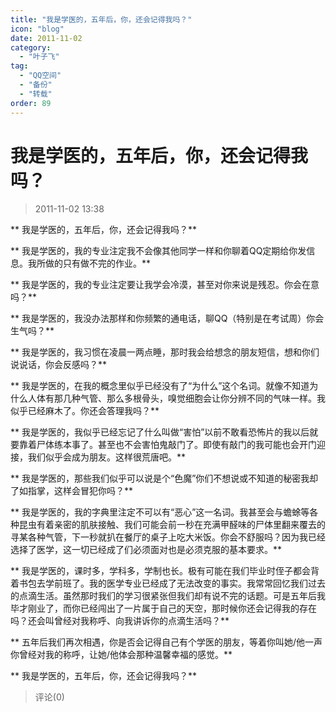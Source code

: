 ```yaml
---
title: "我是学医的，五年后，你，还会记得我吗？"
icon: "blog"
date: 2011-11-02
category:
  - "叶子飞"
tag:
  - "QQ空间"
  - "备份"
  - "转载"
order: 89
---
```

# 我是学医的，五年后，你，还会记得我吗？
> 2011-11-02 13:38


** 我是学医的，五年后，你，还会记得我吗？**

** 我是学医的，我的专业注定我不会像其他同学一样和你聊着QQ定期给你发信息。我所做的只有做不完的作业。**

** 我是学医的，我的专业注定要让我学会冷漠，甚至对你来说是残忍。你会在意吗？**

** 我是学医的，我没办法那样和你频繁的通电话，聊QQ（特别是在考试周）你会生气吗？**

** 我是学医的，我习惯在凌晨一两点睡，那时我会给想念的朋友短信，想和你们说说话，你会反感吗？**

** 我是学医的，在我的概念里似乎已经没有了“为什么”这个名词。就像不知道为什么人体有那几种气管、那么多根骨头，嗅觉细胞会让你分辨不同的气味一样。我似乎已经麻木了。你还会答理我吗？**

** 我是学医的，我似乎已经忘记了什么叫做“害怕”以前不敢看恐怖片的我以后就要靠着尸体练本事了。甚至也不会害怕鬼敲门了。即使有敲门的我可能也会开门迎接，我们似乎会成为朋友。这样很荒唐吧。**

** 我是学医的，那些我们似乎可以说是个“色魔”你们不想说或不知道的秘密我却了如指掌，这样会冒犯你吗？**

** 我是学医的，我的字典里注定不可以有“恶心”这一名词。我甚至会与蟾蜍等各种昆虫有着亲密的肌肤接触、我们可能会前一秒在充满甲醛味的尸体里翻来覆去的寻某各种气管，下一秒就扒在餐厅的桌子上吃大米饭。你会不舒服吗？因为我已经选择了医学，这一切已经成了们必须面对也是必须克服的基本要求。**

** 我是学医的，课时多，学科多，学制也长。极有可能在我们毕业时侄子都会背着书包去学前班了。我的医学专业已经成了无法改变的事实。我常常回忆我们过去的点滴生活。虽然那时我们的学习很紧张但我们却有说不完的话题。可是五年后我毕才刚业了，而你已经闯出了一片属于自己的天空，那时候你还会记得我的存在吗？还会叫曾经对我称呼、向我讲诉你的点滴生活吗？**

** 五年后我们再次相遇，你是否会记得自己有个学医的朋友，等着你叫她/他一声你曾经对我的称呼，让她/他体会那种温馨幸福的感觉。**

** 我是学医的，五年后，你，还会记得我吗？­**
> 评论(0)

